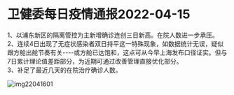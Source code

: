 # 卫健委每日疫情通报2022-04-15

1、以浦东新区的隔离管控为主新增确诊连创三日新高。在院人数进一步承压。  
2、连续4日出现了无症状感染者双日持平这一特殊现象，如数据统计无误，疑似跟方舱出舱节奏有关\----或方舱已达饱和，这点可从今早上海发布口径证实。但与7日累计理论值差距部分，为近期可通过改善管理直接优化部分。  
3、补足了最近几天的在院治疗确诊人数。

<img decoding="async" src="https://i0.wp.com/s2.loli.net/2022/05/02/No8bjG1JE4BnOpa.jpg?w=640&#038;ssl=1" alt="img22041601" data-recalc-dims="1" />
